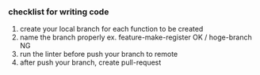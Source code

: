 ### checklist for writing code

1. create your local branch for each function to be created
2. name the branch properly ex. feature-make-register OK / hoge-branch NG
3. run the linter before push your branch to remote
4. after push your branch, create pull-request


